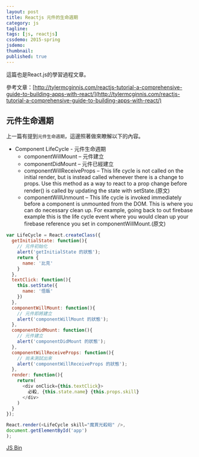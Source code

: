 ```yaml
---
layout: post
title: Reactjs 元件的生命週期
category: js
tagline: 
tags: [js, reactjs]
cssdemo: 2015-spring
jsdemo: 
thumbnail: 
published: true
---
```


這篇也是React.js的學習過程文章。

<!-- more -->

參考文章：[http://tylermcginnis.com/reactjs-tutorial-a-comprehensive-guide-to-building-apps-with-react/](http://tylermcginnis.com/reactjs-tutorial-a-comprehensive-guide-to-building-apps-with-react/)


## 元件生命週期

上一篇有提到`元件生命週期`，這邊照著做來瞭解以下的內容。

- Component LifeCycle - 元件生命週期
  - componentWillMount – 元件建立
  - componentDidMount – 元件已經建立
  - componentWillReceiveProps – This life cycle is not called on the initial render, but is instead called whenever there is a change to props. Use this method as a way to react to a prop change before render() is called by updating the state with setState.(原文)
  - componentWillUnmount – This life cycle is invoked immediately before a component is unmounted from the DOM. This is where you can do necessary clean up. For example, going back to out firebase example this is the life cycle event where you would clean up your firebase reference you set in componentWillMount.(原文)

```javascript
var LifeCycle = React.createClass({
  getInitialState: function(){
    // 元件初始化
    alert('getInitialState 的狀態');
    return {
      name: '比克'
    }
  },
  textClick: function(){
    this.setState({
      name: '悟飯'
    })
  },
  componentWillMount: function(){
    // 元件即將建立
    alert('componentWillMount 的狀態');
  },
  componentDidMount: function(){
    // 元件建立
    alert('componentDidMount 的狀態');
  },
  componentWillReceiveProps: function(){
    // 尚未測試出來
    alert('componentWillReceiveProps 的狀態');
  },
  render: function(){
    return(
      <div onClick={this.textClick}>
        必殺, {this.state.name} {this.props.skill}
      </div>
    )
  }
});

React.render(<LifeCycle skill="魔貫光殺砲" />,
document.getElementById('app')
);
```

<a class="jsbin-embed" href="http://jsbin.com/xaxicigedi/2/embed?html,js,output">JS Bin</a><script src="http://static.jsbin.com/js/embed.js"></script>